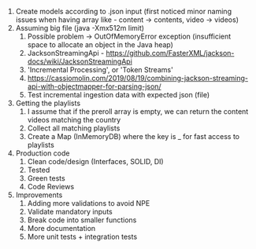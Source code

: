 1. Create models according to .json input (first noticed minor naming issues when having array like - content -> contents, video -> videos)
2. Assuming big file (java -Xmx512m limit)
   1. Possible problem -> OutOfMemoryError exception (insufficient space to allocate an object in the Java heap)
   2. JacksonStreamingApi - https://github.com/FasterXML/jackson-docs/wiki/JacksonStreamingApi
   3. 'Incremental Processing', or 'Token Streams'
   4. https://cassiomolin.com/2019/08/19/combining-jackson-streaming-api-with-objectmapper-for-parsing-json/
   5. Test incremental ingestion data with expected json (file)
3. Getting the playlists
   1. I assume that if the preroll array is empty, we can return the content videos matching the country
   2. Collect all matching playlists
   3. Create a Map (InMemoryDB) where the key is <contentId>_<country> for fast access to playlists
4. Production code
   1. Clean code/design (Interfaces, SOLID, DI)
   2. Tested
   3. Green tests
   4. Code Reviews
5. Improvements
   1. Adding more validations to avoid NPE
   2. Validate mandatory inputs
   3. Break code into smaller functions
   4. More documentation
   5. More unit tests + integration tests